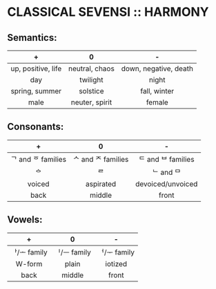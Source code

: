 #  CLASSICAL SEVENSI :: HARMONY  #

##  Semantics:  ##

|                +                |                0                |                -                |
| :-----------------------------: | :-----------------------------: | :-----------------------------: |
| up, positive, life              | neutral, chaos                  | down, negative, death           |
| day                             | twilight                        | night                           |
| spring, summer                  | solstice                        | fall, winter                    |
| male                            | neuter, spirit                  | female                          |

##  Consonants:  ##

|                +                |                0                |                -                |
| :-----------------------------: | :-----------------------------: | :-----------------------------: |
| &#x1100; and &#x1159; families  | &#x1109; and &#x110C; families  | &#x1103; and &#x1107; families  |
| &#x114C;                        | &#x1105;                        | &#x1102; and &#x1106;           |
| voiced                          | aspirated                       | devoiced/unvoiced               |
| back                            | middle                          | front                           |

##  Vowels:  ##

|                +                |                0                |                -                |
| :-----------------------------: | :-----------------------------: | :-----------------------------: |
| &#x1161;/&#x1169; family        | &#x1175;/&#x1173; family        | &#x1165;/&#x116E; family        |
| W-form                          | plain                           | iotized                         |
| back                            | middle                          | front                           |

